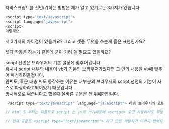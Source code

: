 자바스크립트를 선언(?)하는 방법은 
제가 알고 있기로는 3가지가 있습니다. 
```javascript
<script type="text/javascript"> 
<script language="javascript"> 
<script> 
이렇게요.  
```


저 3가지의 차이점이 있을까요? 그리고 셋중 무엇을 쓰는게 옳은 표현인가요? 

셋다 작동은 하는거 같은데 굳이 가려 쓸 필요도 있을까요?

script 선언은 브라우저의 기본 설정에 맞추어갑니다.     
혹시나 script 내부의 내용이 vb가 기본인 브라우저가있다면 그 안의 내용을 vb에 맞추어 파싱하려들겁니다.       
안써도, 혹은 대충 써도 동작하는 이유는 대부분의 브라우저의 script 선언의 기본이 자스로 파싱하라고되어있기 때문입니다.       
 명시적으로 써줍니다고 했을때 올바른 구문은 맨 위에꺼입니다.

```javascript
 <script type="text/javascript" language="javascript"> 하위 브라우저와 호완성등 생각하면 위와같이 써야 하지만 보통은 <script type="text/javascript"> 이렇게 쓰는게 맞고 지금 이렇게쓰고있고 js 원래 mine type 이 text/javascript 라고 어디서 보았던듯.

// html 5 부터는 디폴트로 script 는 js로 쓰기때문에 <script> 로만 사용하셔도 무방합니다. 아니라면 <script type="text/javascript"> 이렇게 써주시는게 맞겠죠. style 태그의 경우에도 type="text/css" 이렇게 명시해줘야 합니다만 html 5 부터는 디폴트로 <style> 을 적으면 css를 의미하죠.

// 현재 표준은 <script type="text/javascript"> 라고 만든 개발자가 이야기 했어요.ㅋ
```